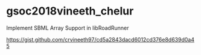 # gsoc2018vineeth_chelur
Implement SBML Array Support in libRoadRunner

https://gist.github.com/crvineeth97/cd5a2843dacd6012cd376e8d639d0a45
